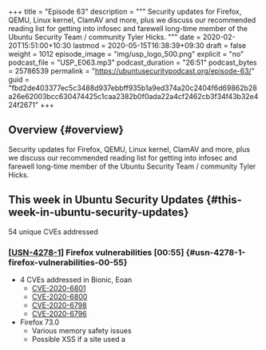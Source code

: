 +++
title = "Episode 63"
description = """
  Security updates for Firefox, QEMU, Linux kernel, ClamAV and more, plus we
  discuss our recommended reading list for getting into infosec and farewell
  long-time member of the Ubuntu Security Team / community Tyler Hicks.
  """
date = 2020-02-20T15:51:00+10:30
lastmod = 2020-05-15T16:38:39+09:30
draft = false
weight = 1012
episode_image = "img/usp_logo_500.png"
explicit = "no"
podcast_file = "USP_E063.mp3"
podcast_duration = "26:51"
podcast_bytes = 25786539
permalink = "https://ubuntusecuritypodcast.org/episode-63/"
guid = "fbd2de403377ec5c3488d937ebbff935b1a9ed374a20c2404f6d69862b28a26e62003bcc630474425c1caa2382b0f0ada22a4cf2462cb3f34f43b32e424f2671"
+++

## Overview {#overview}

Security updates for Firefox, QEMU, Linux kernel, ClamAV and more, plus we
discuss our recommended reading list for getting into infosec and farewell
long-time member of the Ubuntu Security Team / community Tyler Hicks.


## This week in Ubuntu Security Updates {#this-week-in-ubuntu-security-updates}

54 unique CVEs addressed


### [[USN-4278-1](https://usn.ubuntu.com/4278-1/)] Firefox vulnerabilities [00:55] {#usn-4278-1-firefox-vulnerabilities-00-55}

-   4 CVEs addressed in Bionic, Eoan
    -   [CVE-2020-6801](https://people.canonical.com/~ubuntu-security/cve/CVE-2020-6801)
    -   [CVE-2020-6800](https://people.canonical.com/~ubuntu-security/cve/CVE-2020-6800)
    -   [CVE-2020-6798](https://people.canonical.com/~ubuntu-security/cve/CVE-2020-6798)
    -   [CVE-2020-6796](https://people.canonical.com/~ubuntu-security/cve/CVE-2020-6796)
-   Firefox 73.0
    -   Various memory safety issues
    -   Possible XSS if a site used a <template> tag within a <select> tag
        since could allow subsequent JavaScript parsing and execution


### [[USN-4279-1](https://usn.ubuntu.com/4279-1/)] PHP vulnerabilities [01:26] {#usn-4279-1-php-vulnerabilities-01-26}

-   3 CVEs addressed in Precise ESM, Trusty ESM, Xenial, Bionic, Eoan
    -   [CVE-2020-7060](https://people.canonical.com/~ubuntu-security/cve/CVE-2020-7060)
    -   [CVE-2020-7059](https://people.canonical.com/~ubuntu-security/cve/CVE-2020-7059)
    -   [CVE-2015-9253](https://people.canonical.com/~ubuntu-security/cve/CVE-2015-9253)
-   Buffer overread when converting multibyte characters via mbstring
    functions and when reading data whilst stripping tags via fgetss() -
    crash / info disc
-   Fix for a CPU and disk-based DoS when PHP FPM (FastCGI Process Manager)
    would endlessly restart a child process - busy CPU loop and large error
    logs -> DoS


### [[USN-4280-1](https://usn.ubuntu.com/4280-1/), [USN-4280-2](https://usn.ubuntu.com/4280-2/)] ClamAV vulnerability [02:27] {#usn-4280-1-usn-4280-2-clamav-vulnerability-02-27}

-   1 CVEs addressed in Precise ESM, Trusty ESM, Xenial, Bionic, Eoan
    -   [CVE-2020-3123](https://people.canonical.com/~ubuntu-security/cve/CVE-2020-3123)
-   OOB read in Data-Loss-Prevention (DLP) module (scans for CC or social
    security numbers) - crafted email would cause OOB read -> crash -> DoS


### [[USN-4281-1](https://usn.ubuntu.com/4281-1/)] WebKitGTK+ vulnerabilities [03:04] {#usn-4281-1-webkitgtk-plus-vulnerabilities-03-04}

-   5 CVEs addressed in Bionic, Eoan
    -   [CVE-2020-3868](https://people.canonical.com/~ubuntu-security/cve/CVE-2020-3868)
    -   [CVE-2020-3867](https://people.canonical.com/~ubuntu-security/cve/CVE-2020-3867)
    -   [CVE-2020-3865](https://people.canonical.com/~ubuntu-security/cve/CVE-2020-3865)
    -   [CVE-2020-3864](https://people.canonical.com/~ubuntu-security/cve/CVE-2020-3864)
    -   [CVE-2020-3862](https://people.canonical.com/~ubuntu-security/cve/CVE-2020-3862)
-   Various issues able to be triggered by malicious websites
    -   DoS via poor memory handling
    -   Wrong secrity origin for particular DOM objects
    -   Top-level DOM object incorrectly considered secure
    -   Logic issue leading to a universal XSS flaw
    -   Poor memory handling leading to RCE


### [[USN-4282-1](https://usn.ubuntu.com/4282-1/)] PostgreSQL vulnerability [03:50] {#usn-4282-1-postgresql-vulnerability-03-50}

-   1 CVEs addressed in Bionic, Eoan
    -   [CVE-2020-1720](https://people.canonical.com/~ubuntu-security/cve/CVE-2020-1720)
-   Missing authorization checks on ALTER ... DEPENDS ON EXTENSION
    sub-commands - could allow unprivileged users to drop any function,
    procedure, index etc under certain conditions


### [[USN-4283-1](https://usn.ubuntu.com/4283-1/)] QEMU vulnerabilities [04:10] {#usn-4283-1-qemu-vulnerabilities-04-10}

-   3 CVEs addressed in Xenial, Bionic, Eoan
    -   [CVE-2020-8608](https://people.canonical.com/~ubuntu-security/cve/CVE-2020-8608)
    -   [CVE-2020-7039](https://people.canonical.com/~ubuntu-security/cve/CVE-2020-7039)
    -   [CVE-2020-1711](https://people.canonical.com/~ubuntu-security/cve/CVE-2020-1711)
-   Buffer overflow in libslirp tcp emulation due to misuse of snprintf()
    return value - assumed snprintf() returns the number of bytes written -
    BUT returns the number of bytes which would have been written if the dest
    buffer was big enough - so if buffer is too small then returns a value
    larger than the buffer - so if that returned size is used later in a
    memcpy() or similar would overflow the buffer - so instead need to
    carefully track the return value if it is larger than the dest buffer
-   Separate buffer overflow in libslirp tcp emulation code due to missing
    size checks
-   Heap buffer OOB write in iSCSI block driver - malicious iSCSI server
    could trigger this and crash or possibly get code execution on QEMU host


### [[USN-4284-1](https://usn.ubuntu.com/4284-1/)] Linux kernel vulnerabilities [05:21] {#usn-4284-1-linux-kernel-vulnerabilities-05-21}

-   23 CVEs addressed in Bionic, Eoan
    -   [CVE-2019-15291](https://people.canonical.com/~ubuntu-security/cve/CVE-2019-15291)
    -   [CVE-2019-19965](https://people.canonical.com/~ubuntu-security/cve/CVE-2019-19965)
    -   [CVE-2019-19947](https://people.canonical.com/~ubuntu-security/cve/CVE-2019-19947)
    -   [CVE-2019-19767](https://people.canonical.com/~ubuntu-security/cve/CVE-2019-19767)
    -   [CVE-2019-19602](https://people.canonical.com/~ubuntu-security/cve/CVE-2019-19602)
    -   [CVE-2019-19332](https://people.canonical.com/~ubuntu-security/cve/CVE-2019-19332)
    -   [CVE-2019-19252](https://people.canonical.com/~ubuntu-security/cve/CVE-2019-19252)
    -   [CVE-2019-19241](https://people.canonical.com/~ubuntu-security/cve/CVE-2019-19241)
    -   [CVE-2019-19082](https://people.canonical.com/~ubuntu-security/cve/CVE-2019-19082)
    -   [CVE-2019-19078](https://people.canonical.com/~ubuntu-security/cve/CVE-2019-19078)
    -   [CVE-2019-19077](https://people.canonical.com/~ubuntu-security/cve/CVE-2019-19077)
    -   [CVE-2019-19071](https://people.canonical.com/~ubuntu-security/cve/CVE-2019-19071)
    -   [CVE-2019-19063](https://people.canonical.com/~ubuntu-security/cve/CVE-2019-19063)
    -   [CVE-2019-19057](https://people.canonical.com/~ubuntu-security/cve/CVE-2019-19057)
    -   [CVE-2019-19062](https://people.canonical.com/~ubuntu-security/cve/CVE-2019-19062)
    -   [CVE-2019-19050](https://people.canonical.com/~ubuntu-security/cve/CVE-2019-19050)
    -   [CVE-2019-18811](https://people.canonical.com/~ubuntu-security/cve/CVE-2019-18811)
    -   [CVE-2019-18786](https://people.canonical.com/~ubuntu-security/cve/CVE-2019-18786)
    -   [CVE-2019-18683](https://people.canonical.com/~ubuntu-security/cve/CVE-2019-18683)
    -   [CVE-2019-16232](https://people.canonical.com/~ubuntu-security/cve/CVE-2019-16232)
    -   [CVE-2019-16229](https://people.canonical.com/~ubuntu-security/cve/CVE-2019-16229)
    -   [CVE-2019-15099](https://people.canonical.com/~ubuntu-security/cve/CVE-2019-15099)
    -   [CVE-2019-14615](https://people.canonical.com/~ubuntu-security/cve/CVE-2019-14615)
-   5.3 kernel (eoan, bionic hwe)
-   Fix for Intel GPU state leak
-   Atheros Wifi NULL pointer dereference
-   2x Crypto subsystem memory leak
-   io\_uring operations missing credentials checks - unprivileged user could
    say add an address to the loopback interface as a result
-   Virtual console drivers missing checks on writes
-   OOB write in KVM (need access to /dev/kvm)
-   Memory corruption on x86 platforms due to a race in caching of floating
    point registers between processors
-   NULL pointer dererefence in SCSI SAS Class driver due to a PHY down
    race-condition during discovery


### [[USN-4285-1](https://usn.ubuntu.com/4285-1/)] Linux kernel vulnerabilities [07:58] {#usn-4285-1-linux-kernel-vulnerabilities-07-58}

-   12 CVEs addressed in Bionic
    -   [CVE-2020-7053](https://people.canonical.com/~ubuntu-security/cve/CVE-2020-7053)
    -   [CVE-2019-5108](https://people.canonical.com/~ubuntu-security/cve/CVE-2019-5108)
    -   [CVE-2019-20096](https://people.canonical.com/~ubuntu-security/cve/CVE-2019-20096)
    -   [CVE-2019-19965](https://people.canonical.com/~ubuntu-security/cve/CVE-2019-19965)
    -   [CVE-2019-19947](https://people.canonical.com/~ubuntu-security/cve/CVE-2019-19947)
    -   [CVE-2019-19063](https://people.canonical.com/~ubuntu-security/cve/CVE-2019-19063)
    -   [CVE-2019-19057](https://people.canonical.com/~ubuntu-security/cve/CVE-2019-19057)
    -   [CVE-2019-18809](https://people.canonical.com/~ubuntu-security/cve/CVE-2019-18809)
    -   [CVE-2019-18786](https://people.canonical.com/~ubuntu-security/cve/CVE-2019-18786)
    -   [CVE-2019-16232](https://people.canonical.com/~ubuntu-security/cve/CVE-2019-16232)
    -   [CVE-2019-16229](https://people.canonical.com/~ubuntu-security/cve/CVE-2019-16229)
    -   [CVE-2019-14615](https://people.canonical.com/~ubuntu-security/cve/CVE-2019-14615)
-   5.0 kernel (orace, aws, gke, gcp, azure etc)
-   UAF in Intel i915 driver - crash / code exec
-   Wifi-based DoS when used in AP mode - could get AP to send location
    updates to clients before a new client had finished authentication - so
    then as an unauthenticated station could DoS other connected stations
-   Memory leak in Datagram Congestion Control Protocol (DCCP) - DoS
-   2 from above:
    -   NULL ptr deref in SCSI SAS
    -   Intel GPU info leak


### [[USN-4287-1](https://usn.ubuntu.com/4287-1/), [USN-4287-2](https://usn.ubuntu.com/4287-2/)] Linux kernel vulnerabilities [08:46] {#usn-4287-1-usn-4287-2-linux-kernel-vulnerabilities-08-46}

-   22 CVEs addressed in Xenial, Bionic, Trusty ESM (Azure)
    -   [CVE-2019-15291](https://people.canonical.com/~ubuntu-security/cve/CVE-2019-15291)
    -   [CVE-2020-7053](https://people.canonical.com/~ubuntu-security/cve/CVE-2020-7053)
    -   [CVE-2019-5108](https://people.canonical.com/~ubuntu-security/cve/CVE-2019-5108)
    -   [CVE-2019-20096](https://people.canonical.com/~ubuntu-security/cve/CVE-2019-20096)
    -   [CVE-2019-19965](https://people.canonical.com/~ubuntu-security/cve/CVE-2019-19965)
    -   [CVE-2019-19767](https://people.canonical.com/~ubuntu-security/cve/CVE-2019-19767)
    -   [CVE-2019-19332](https://people.canonical.com/~ubuntu-security/cve/CVE-2019-19332)
    -   [CVE-2019-19227](https://people.canonical.com/~ubuntu-security/cve/CVE-2019-19227)
    -   [CVE-2019-19082](https://people.canonical.com/~ubuntu-security/cve/CVE-2019-19082)
    -   [CVE-2019-19078](https://people.canonical.com/~ubuntu-security/cve/CVE-2019-19078)
    -   [CVE-2019-19071](https://people.canonical.com/~ubuntu-security/cve/CVE-2019-19071)
    -   [CVE-2019-19063](https://people.canonical.com/~ubuntu-security/cve/CVE-2019-19063)
    -   [CVE-2019-19062](https://people.canonical.com/~ubuntu-security/cve/CVE-2019-19062)
    -   [CVE-2019-19057](https://people.canonical.com/~ubuntu-security/cve/CVE-2019-19057)
    -   [CVE-2019-18885](https://people.canonical.com/~ubuntu-security/cve/CVE-2019-18885)
    -   [CVE-2019-18809](https://people.canonical.com/~ubuntu-security/cve/CVE-2019-18809)
    -   [CVE-2019-18786](https://people.canonical.com/~ubuntu-security/cve/CVE-2019-18786)
    -   [CVE-2019-18683](https://people.canonical.com/~ubuntu-security/cve/CVE-2019-18683)
    -   [CVE-2019-16232](https://people.canonical.com/~ubuntu-security/cve/CVE-2019-16232)
    -   [CVE-2019-16229](https://people.canonical.com/~ubuntu-security/cve/CVE-2019-16229)
    -   [CVE-2019-15099](https://people.canonical.com/~ubuntu-security/cve/CVE-2019-15099)
    -   [CVE-2019-14615](https://people.canonical.com/~ubuntu-security/cve/CVE-2019-14615)
-   4.15 (bionic, xenial hwe)
-   i915 UAF, wifi AP DoS, DCCP memory leak, SCSI SAS NULL ptr deref, KVM OOB
    write via /dev/kvm, crypto subsystem memory leak, atheros wifi NULL ptr
    deref, i915 info leak


### [[USN-4286-1](https://usn.ubuntu.com/4286-1/), [USN-4286-2](https://usn.ubuntu.com/4286-2/)] Linux kernel vulnerabilities [09:44] {#usn-4286-1-usn-4286-2-linux-kernel-vulnerabilities-09-44}

-   12 CVEs addressed in Xenial, Trusty ESM (HWE)
    -   [CVE-2019-15221](https://people.canonical.com/~ubuntu-security/cve/CVE-2019-15221)
    -   [CVE-2019-15217](https://people.canonical.com/~ubuntu-security/cve/CVE-2019-15217)
    -   [CVE-2019-5108](https://people.canonical.com/~ubuntu-security/cve/CVE-2019-5108)
    -   [CVE-2019-20096](https://people.canonical.com/~ubuntu-security/cve/CVE-2019-20096)
    -   [CVE-2019-19965](https://people.canonical.com/~ubuntu-security/cve/CVE-2019-19965)
    -   [CVE-2019-19068](https://people.canonical.com/~ubuntu-security/cve/CVE-2019-19068)
    -   [CVE-2019-19066](https://people.canonical.com/~ubuntu-security/cve/CVE-2019-19066)
    -   [CVE-2019-19056](https://people.canonical.com/~ubuntu-security/cve/CVE-2019-19056)
    -   [CVE-2019-19051](https://people.canonical.com/~ubuntu-security/cve/CVE-2019-19051)
    -   [CVE-2019-17351](https://people.canonical.com/~ubuntu-security/cve/CVE-2019-17351)
    -   [CVE-2019-15220](https://people.canonical.com/~ubuntu-security/cve/CVE-2019-15220)
    -   [CVE-2019-14615](https://people.canonical.com/~ubuntu-security/cve/CVE-2019-14615)
-   4.4 kernel
-   Intel GPU info leak, SCSI SAS NULL ptr deref, DCCP memory leak, wifi AP
    DoS


## Goings on in Ubuntu Security Community {#goings-on-in-ubuntu-security-community}


### Joe and Alex discuss their recommended reading list for infosec beginners [10:17] {#joe-and-alex-discuss-their-recommended-reading-list-for-infosec-beginners-10-17}

-   Red Team Field Manual | Ben Clark
-   Head First Programming
-   Linux System Administrators Handbook | Nemeth, et al
-   Robert Seacord’s Secure Coding in C/C++
-   CERT Resilience Management Model (CERT-RMM)
-   The Code Book | Simon Singh
-   The Tao of Network Security Monitoring: Beyond Intrusion Detection | Richard Bejtlich
-   The Cuckoos Egg | Cliff Stoll
-   Linux Pro Magazine
-   Black Hat Python | Justin Seitz
-   Hacking: The Art Of Exploitation | Jon Erickson


### Farewell and good luck Tyler Hicks (tyhicks) [25:05] {#farewell-and-good-luck-tyler-hicks--tyhicks--25-05}


## Get in contact {#get-in-contact}

-   [security@ubuntu.com](mailto:security@ubuntu.com)
-   [#ubuntu-hardened on the Freenode IRC network](http://webchat.freenode.net/#ubuntu-hardened)
-   [ubuntu-hardened mailing list](https://lists.ubuntu.com/mailman/listinfo/ubuntu-hardened)
-   [Security section on discourse.ubuntu.com](https://discourse.ubuntu.com/c/security)
-   [@ubuntu\_sec on twitter](https://twitter.com/ubuntu%5Fsec)